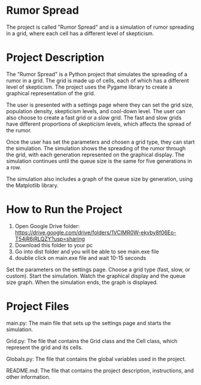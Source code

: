 # Rumor Spread
The project is called "Rumor Spread" and is a simulation of rumor spreading in a grid, where each cell has a different level of skepticism.

# Project Description
The "Rumor Spread" is a Python project that simulates the spreading of a rumor in a grid. The grid is made up of cells, each of which has a different level of skepticism. The project uses the Pygame library to create a graphical representation of the grid.

The user is presented with a settings page where they can set the grid size, population density, skepticism levels, and cool-down level. The user can also choose to create a fast grid or a slow grid. The fast and slow grids have different proportions of skepticism levels, which affects the spread of the rumor.

Once the user has set the parameters and chosen a grid type, they can start the simulation. The simulation shows the spreading of the rumor through the grid, with each generation represented on the graphical display. The simulation continues until the queue size is the same for five generations in a row.

The simulation also includes a graph of the queue size by generation, using the Matplotlib library.

# How to Run the Project
1. Open Google Drive folder:
https://drive.google.com/drive/folders/1VCIMR0W-ekvby8f06Eo-T54jR6jRLQZY?usp=sharing
2. Download this folder to your pc
2. Go into dist folder and you will be able to see main.exe file
4. doublie click on main.exe file and wait 10-15 seconds

Set the parameters on the settings page.
Choose a grid type (fast, slow, or custom).
Start the simulation.
Watch the graphical display and the queue size graph.
When the simulation ends, the graph is displayed.

# Project Files
main.py: The main file that sets up the settings page and starts the simulation.

Grid.py: The file that contains the Grid class and the Cell class, which represent the grid and its cells.

Globals.py: The file that contains the global variables used in the project.

README.md: The file that contains the project description, instructions, and other information.
